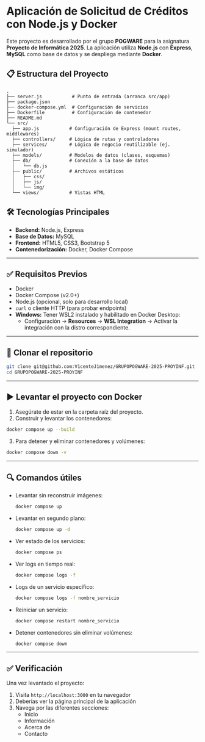# Aplicación de Solicitud de Créditos con Node.js y Docker

Este proyecto es desarrollado por el grupo **POGWARE** para la asignatura **Proyecto de Informática 2025**. La aplicación utiliza **Node.js** con **Express**, **MySQL** como base de datos y se despliega mediante **Docker**.

## 📋 Estructura del Proyecto
```
.
├── server.js           # Punto de entrada (arranca src/app)
├── package.json
├── docker-compose.yml  # Configuración de servicios
├── Dockerfile          # Configuración de contenedor
├── README.md
└── src/
  ├── app.js           # Configuración de Express (mount routes, middlewares)
  ├── controllers/     # Lógica de rutas y controladores
  ├── services/        # Lógica de negocio reutilizable (ej. simulador)
  ├── models/          # Modelos de datos (clases, esquemas)
  ├── db/              # Conexión a la base de datos
  │   └── db.js
  ├── public/          # Archivos estáticos
  │   ├── css/
  │   ├── js/
  │   └── img/
  └── views/           # Vistas HTML
```

## 🛠️ Tecnologías Principales
- **Backend:** Node.js, Express
- **Base de Datos:** MySQL
- **Frontend:** HTML5, CSS3, Bootstrap 5
- **Contenedorización:** Docker, Docker Compose

---

## ✅ Requisitos Previos

- Docker
- Docker Compose (v2.0+)
- Node.js (opcional, solo para desarrollo local)
- `curl` o cliente HTTP (para probar endpoints)
- **Windows:** Tener WSL2 instalado y habilitado en Docker Desktop:
  - Configuración → **Resources** → **WSL Integration** → Activar la integración con la distro correspondiente.

---

## 📂 Clonar el repositorio

```bash
git clone git@github.com:V1centeJ1menez/GRUPOPOGWARE-2025-PROYINF.git
cd GRUPOPOGWARE-2025-PROYINF
```

---

## ▶️ Levantar el proyecto con Docker

1. Asegúrate de estar en la carpeta raíz del proyecto.
2. Construir y levantar los contenedores:

```bash
docker compose up --build
```

3. Para detener y eliminar contenedores y volúmenes:

```bash
docker compose down -v
```

---

## 🔍 Comandos útiles

- Levantar sin reconstruir imágenes:
  ```bash
  docker compose up
  ```
- Levantar en segundo plano:
  ```bash
  docker compose up -d
  ```
- Ver estado de los servicios:
  ```bash
  docker compose ps
  ```
- Ver logs en tiempo real:
  ```bash
  docker compose logs -f
  ```
- Logs de un servicio específico:
  ```bash
  docker compose logs -f nombre_servicio
  ```
- Reiniciar un servicio:
  ```bash
  docker compose restart nombre_servicio
  ```
- Detener contenedores sin eliminar volúmenes:
  ```bash
  docker compose down
  ```

---

## ✅ Verificación

Una vez levantado el proyecto:

1. Visita `http://localhost:3000` en tu navegador
2. Deberías ver la página principal de la aplicación
3. Navega por las diferentes secciones:
   - Inicio
   - Información
   - Acerca de
   - Contacto

